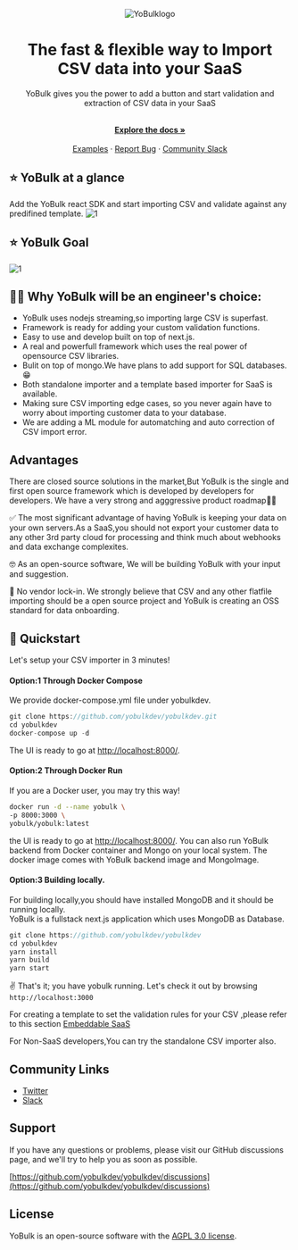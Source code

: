 <div align="center">
  
  ![YoBulklogo](https://user-images.githubusercontent.com/118799976/205481338-370fb73e-d266-499a-bd49-a9c7d54e514a.png)

</div>

<h1 align="center">The fast & flexible way to Import CSV data into your SaaS</h1>

<div align="center">
YoBulk gives you the power to add a button and start validation and extraction of CSV data in your SaaS
</div>

<p align="center">
    <br />
    <a href="https://doc.yobulk.dev" rel="dofollow"><strong>Explore the docs »</strong></a>
    <br />

  <br/>
    <a href="https://doc.yobulk.dev/GetStarted/Demo">Examples</a>
    ·
    <a href="https://github.com/yobulkdev/yobulkdev/issues">Report Bug</a>
    ·
    <a href="https://join.slack.com/t/yobulkdev/shared_invite/zt-1kiutrmhx-6z_Mvq17dW0pPYePrwPocg">Community Slack</a>
</p>

## ⭐ YoBulk at a glance

Add the YoBulk react SDK and start importing CSV and validate against any predifined template.
![1](https://user-images.githubusercontent.com/18412631/202904050-ace18551-3305-4258-8e9d-46afbbdc9cb7.png)

## ⭐ YoBulk Goal
![1](https://user-images.githubusercontent.com/18412631/202903374-33995143-800b-4fa1-86ed-32803bf1eaf3.png)

## 💪💪 Why YoBulk will be an engineer's choice:

-   YoBulk uses nodejs streaming,so importing large CSV is superfast.
-   Framework is ready for adding your custom validation functions.
-   Easy to use and develop built on top of next.js.
-   A real and powerfull framework which uses the real power of opensource CSV libraries.
-   Bulit on top of mongo.We have plans to add support for SQL databases.😁
-   Both standalone importer and a template based importer for SaaS is available.
-   Making sure CSV importing edge cases, so you never again have to worry about importing customer data to your database.
-   We are adding a ML module for automatching and auto correction of CSV import error.


## Advantages

There are closed source solutions in the market,But YoBulk is the single and first open source framework which is developed by developers for developers.
We have a very strong and agggressive product roadmap💪💪

✅ The most significant advantage of having YoBulk is keeping your data on your own servers.As a SaaS,you should not export your customer data to any 
other 3rd party cloud for processing and think much about webhooks and data exchange complexites.

🤓 As an open-source software, We will be building YoBulk with your input and suggestion.

💙 No vendor lock-in. We strongly believe that CSV and any other flatfile importing should be a open source project and YoBulk is creating an OSS standard for data onboarding.


## 🚀 Quickstart

Let's setup your CSV importer in 3 minutes!
#### Option:1 Through Docker Compose
We provide docker-compose.yml file under yobulkdev.
```js
git clone https://github.com/yobulkdev/yobulkdev.git
cd yobulkdev 
docker-compose up -d
```
The UI is ready to go at [http://localhost:8000/](http://localhost:8000/).

#### Option:2 Through Docker Run
If you are a Docker user, you may try this way!

```bash
docker run -d --name yobulk \
-p 8000:3000 \
yobulk/yobulk:latest
```
the UI is ready to go at [http://localhost:8000/](http://localhost:8000/).
You can also run YoBulk backend from Docker container and Mongo on your local system.
The docker image comes with YoBulk backend image and MongoImage.

#### Option:3 Building locally.
For building locally,you should have installed MongoDB and it should be running locally.  
YoBulk is a fullstack next.js application which uses MongoDB as Database.
```js
git clone https://github.com/yobulkdev/yobulkdev
cd yobulkdev
yarn install
yarn build 
yarn start
```
✌️ That's it; you have yobulk running. Let's check it out by browsing `http://localhost:3000`

For creating a template to set the validation rules for your CSV ,please refer to this section [Embeddable SaaS](https://doc.yobulk.dev/GetStarted/Installation#how-to-embedd-a-csv-import-button-in-your-saas)

For Non-SaaS developers,You can try the standalone CSV importer also.

## Community Links

- [Twitter](https://twitter.com/yobulkdev)
- [Slack](https://join.slack.com/t/yobulkdev/shared_invite/zt-1kiutrmhx-6z_Mvq17dW0pPYePrwPocg)

## Support

If you have any questions or problems, please visit our GitHub discussions page, and we'll try to help you as soon as possible.

[https://github.com/yobulkdev/yobulkdev/discussions](https://github.com/yobulkdev/yobulkdev/discussions)
## License

YoBulk is an open-source software with the [AGPL 3.0 license](https://github.com/yobulkdev/yobulkdev/blob/main/LICENSE.md).




